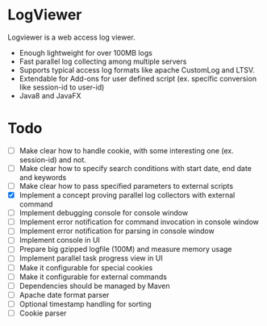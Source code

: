 # LogViewer

Logviewer is a web access log viewer.

* Enough lightweight for over 100MB logs
* Fast parallel log collecting among multiple servers
* Supports typical access log formats like apache CustomLog and LTSV.
* Extendable for Add-ons for user defined script (ex. specific conversion like session-id to user-id)
* Java8 and JavaFX

# Todo

* [ ] Make clear how to handle cookie, with some interesting one (ex. session-id) and not.
* [ ] Make clear how to specify search conditions with start date, end date and keywords
* [ ] Make clear how to pass specified parameters to external scripts
* [x] Implement a concept proving parallel log collectors with external command
* [ ] Implement debugging console for console window
* [ ] Implement error notification for command invocation in console window
* [ ] Implement error notification for parsing in console window
* [ ] Implement console in UI
* [ ] Prepare big gzipped logfile (100M) and measure memory usage
* [ ] Implement parallel task progress view in UI
* [ ] Make it configurable for special cookies
* [ ] Make it configurable for external commands
* [ ] Dependencies should be managed by Maven
* [ ] Apache date format parser
* [ ] Optional timestamp handling for sorting
* [ ] Cookie parser
